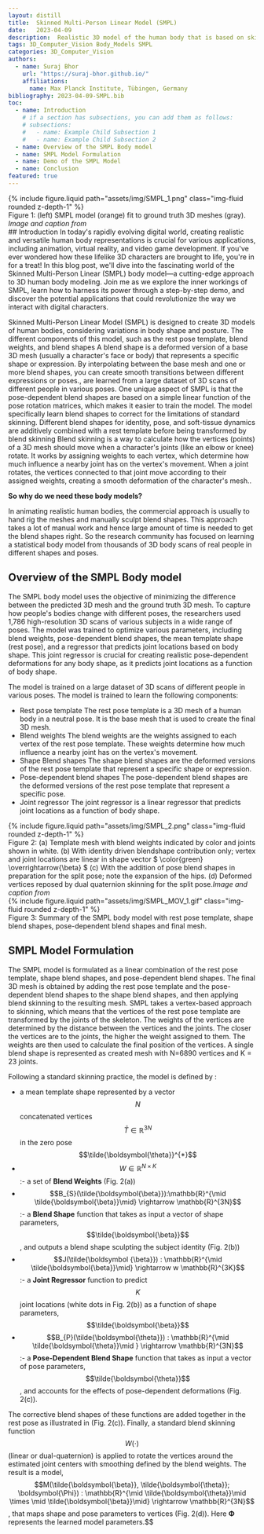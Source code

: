 ```yaml
---
layout: distill
title:  Skinned Multi-Person Linear Model (SMPL)
date:   2023-04-09
description:  Realistic 3D model of the human body that is based on skinning and blend shapes
tags: 3D_Computer_Vision Body_Models SMPL
categories: 3D_Computer_Vision
authors:
  - name: Suraj Bhor
    url: "https://suraj-bhor.github.io/"
    affiliations:
      name: Max Planck Institute, Tübingen, Germany
bibliography: 2023-04-09-SMPL.bib
toc:
  - name: Introduction
    # if a section has subsections, you can add them as follows:
    # subsections:
    #   - name: Example Child Subsection 1
    #   - name: Example Child Subsection 2
  - name: Overview of the SMPL Body model
  - name: SMPL Model Formulation
  - name: Demo of the SMPL Model
  - name: Conclusion
featured: true
---
```

<div class="row mt-3">
    <div class="col-sm mt-3 mt-md-0">
        {% include figure.liquid path="assets/img/SMPL_1.png" class="img-fluid rounded z-depth-1" %}
    </div>
</div>
<div class="caption">
    Figure 1: (left) SMPL model (orange) fit to ground truth 3D meshes (gray). <i>Image and caption from <d-cite key="SMPL:2015"></d-cite></i>
</div>
## Introduction
In today's rapidly evolving digital world, creating realistic and versatile human body representations is crucial for various applications, including animation, virtual reality, and video game development. If you've ever wondered how these lifelike 3D characters are brought to life, you're in for a treat! In this blog post, we'll dive into the fascinating world of the Skinned Multi-Person Linear (SMPL) body model—a cutting-edge approach to 3D human body modeling. Join me as we explore the inner workings of SMPL, learn how to harness its power through a step-by-step demo, and discover the potential applications that could revolutionize the way we interact with digital characters.

Skinned Multi-Person Linear Model (SMPL)<d-cite key="SMPL:2015"></d-cite> is designed to create 3D models of human bodies, considering variations in body shape and posture.
The different components of this model, such as the rest pose template, blend weights, and blend shapes <d-footnote> A blend shape is a deformed version of a base 3D mesh (usually a character's face or body) that represents a specific shape or expression. By interpolating between the base mesh and one or more blend shapes, you can create smooth transitions between different expressions or poses.</d-footnote>, are learned from a large dataset of 3D scans of different people in various poses. One unique aspect of SMPL is that the pose-dependent blend shapes are based on a simple linear function of the pose rotation matrices, which makes it easier to train the model.
The model specifically learn blend shapes to correct for the limitations of standard skinning. Different blend shapes for identity, pose, and soft-tissue dynamics are additively combined with a rest template before being transformed by blend skinning <d-footnote>Blend skinning is a way to calculate how the vertices (points) of a 3D mesh should move when a character's joints (like an elbow or knee) rotate. It works by assigning weights to each vertex, which determine how much influence a nearby joint has on the vertex's movement. When a joint rotates, the vertices connected to that joint move according to their assigned weights, creating a smooth deformation of the character's mesh.</d-footnote>.


**So why do we need these body models?**

In animating realistic human bodies, the commercial approach is usually to hand rig the meshes and manually sculpt blend shapes. This approach
takes a lot of manual work and hence large amount of time is needed to get the blend shapes right. So the research community has focused on learning a statistical body model from thousands of 3D body scans of real people in different shapes and poses.


## Overview of the SMPL Body model
The SMPL body model uses the objective of minimizing the difference between the predicted 3D mesh and the ground truth 3D mesh. To capture how people's bodies change with different poses, the researchers used 1,786 high-resolution 3D scans of various subjects in a wide range of poses.
The model was trained to optimize various parameters, including blend weights, pose-dependent blend shapes, the mean template shape (rest pose), and a regressor that predicts joint locations based on body shape.
This joint regressor is crucial for creating realistic pose-dependent deformations for any body shape, as it predicts joint locations as a function of body shape.

The model is trained on a large dataset of 3D scans of different people in various poses. The model is trained to learn the following components:
- Rest pose template <d-footnote> The rest pose template is a 3D mesh of a human body in a neutral pose. It is the base mesh that is used to create the final 3D mesh.</d-footnote>
- Blend weights <d-footnote> The blend weights are the weights assigned to each vertex of the rest pose template. These weights determine how much influence a nearby joint has on the vertex's movement.</d-footnote>
- Shape Blend shapes <d-footnote> The shape blend shapes are the deformed versions of the rest pose template that represent a specific shape or expression.</d-footnote>
- Pose-dependent blend shapes <d-footnote> The pose-dependent blend shapes are the deformed versions of the rest pose template that represent a specific pose.</d-footnote>
- Joint regressor <d-footnote> The joint regressor is a linear regressor that predicts joint locations as a function of body shape.</d-footnote>

<div class="row mt-3">
    <div class="col-sm mt-3 mt-md-0">
        {% include figure.liquid path="assets/img/SMPL_2.png" class="img-fluid rounded z-depth-1" %}
    </div>
</div>
<div class="caption">
    Figure 2: (a) Template mesh with blend weights indicated by color and joints shown in white. (b) With identity driven blendshape contribution only; vertex and joint locations are linear in shape vector $ \color{green} \overrightarrow{\beta} $ (c) With the addition of pose blend shapes in preparation for the split pose; note the expansion of the hips. (d) Deformed vertices reposed by dual quaternion skinning for the split pose.<i>Image and caption from <d-cite key="SMPL:2015"></d-cite></i>
</div>


<div class="row mt-3">
    <div class="col-sm mt-3 mt-md-0">
        {% include figure.liquid path="assets/img/SMPL_MOV_1.gif" class="img-fluid rounded z-depth-1" %}
    </div>
</div>
<div class="caption">
    Figure 3: Summary of the SMPL body model with rest pose template, shape blend shapes, pose-dependent blend shapes and final mesh.
</div>

## SMPL Model Formulation
The SMPL model is formulated as a linear combination of the rest pose template, shape blend shapes, and pose-dependent blend shapes. The final 3D mesh is obtained by adding the rest pose template and the pose-dependent blend shapes to the shape blend shapes, and then applying blend skinning to the resulting mesh.
SMPL takes a vertex-based approach to skinning, which means that the vertices of the rest pose template are transformed by the joints of the skeleton. The weights of the vertices are determined by the distance between the vertices and the joints. The closer the vertices are to the joints, the higher the weight assigned to them. The weights are then used to calculate the final position of the vertices.
A single blend shape is represented as created mesh with N=6890 vertices and K = 23 joints.

Following a standard skinning practice, the model is defined by :
- a mean template shape represented by a vector $$N$$ concatenated vertices $$\bar{T} \in \mathbb{R}^{3N}$$ in the zero pose $$\tilde{\boldsymbol{\theta}}^{*}$$
- $$W \in \mathbb{R}^{N \times K}$$ :- a set of **Blend Weights** (Fig. 2(a))
- $$B_{S}(\tilde{\boldsymbol{\beta}}):\mathbb{R}^{\mid \tilde{\boldsymbol{\beta}}\mid} \rightarrow \mathbb{R}^{3N}$$ :- a **Blend Shape** function that takes as input a vector of shape parameters, $$\tilde{\boldsymbol{\beta}}$$, and outputs a blend shape sculpting the subject identity (Fig. 2(b))
- $$J(\tilde{\boldsymbol {\beta}}) : \mathbb{R}^{\mid \tilde{\boldsymbol{\beta}}\mid} \rightarrow w \mathbb{R}^{3K}$$ :- a **Joint Regressor** function to predict $$K$$ joint locations (white dots in Fig. 2(b)) as a function of shape parameters, $$\tilde{\boldsymbol{\beta}}$$
- $$B_{P}(\tilde{\boldsymbol{\theta}}) : \mathbb{R}^{\mid \tilde{\boldsymbol{\theta}}\mid } \rightarrow \mathbb{R}^{3N}$$:-  a **Pose-Dependent Blend Shape** function that takes as input a vector of pose parameters, $$\tilde{\boldsymbol{\theta}}$$, and accounts for the effects of pose-dependent deformations (Fig. 2(c)).

The corrective blend shapes of these functions are added together in the rest pose as illustrated in (Fig. 2(c)). Finally, a standard blend skinning function $$W(\cdot)$$ (linear or dual-quaternion) is applied to rotate the vertices around the estimated joint centers with smoothing defined by the blend weights. The result is a model, $$M(\tilde{\boldsymbol{\beta}}, \tilde{\boldsymbol{\theta}}; \boldsymbol{\Phi}) : \mathbb{R}^{\mid \tilde{\boldsymbol{\theta}}\mid \times \mid \tilde{\boldsymbol{\beta}}\mid} \rightarrow \mathbb{R}^{3N}$$, that maps shape and pose parameters to vertices (Fig. 2(d)). Here $\boldsymbol{\Phi}$ represents the learned model parameters.$$




